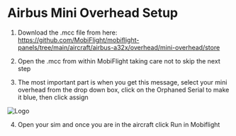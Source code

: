 
# Airbus Mini Overhead Setup

1. Download the .mcc file from here: https://github.com/MobiFlight/mobiflight-panels/tree/main/aircraft/airbus-a32x/overhead/mini-overhead/store

2.	Open the .mcc from within MobiFlight taking care not to skip the next step

3.	The most important part is when you get this message, select your mini overhead from the drop down box, click on the Orphaned Serial to make it blue, then click assign



![Logo](https://github.com/MobiFlight/mobiflight-panels/blob/main/aircraft/airbus-a32x/overhead/mini-overhead/store/mf.jpg?raw=true)

4.	Open your sim and once you are in the aircraft click Run in Mobiflight
